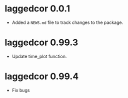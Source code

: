 # laggedcor 0.0.1

* Added a `NEWS.md` file to track changes to the package.

# laggedcor 0.99.3

* Update time_plot function.

# laggedcor 0.99.4

* Fix bugs
